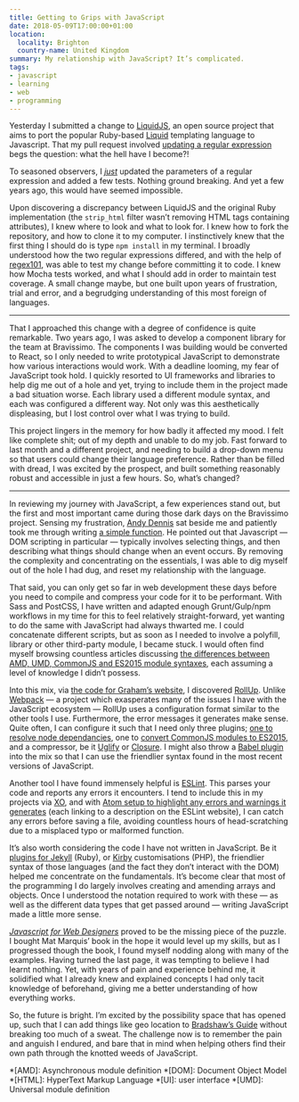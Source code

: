 ```yaml
---
title: Getting to Grips with JavaScript
date: 2018-05-09T17:00:00+01:00
location:
  locality: Brighton
  country-name: United Kingdom
summary: My relationship with JavaScript? It’s complicated.
tags:
- javascript
- learning
- web
- programming
---
```

Yesterday I submitted a change to [LiquidJS][1], an open source project that aims to port the popular Ruby-based [Liquid][2] templating language to Javascript. That my pull request involved [updating a regular expression][3] begs the question: what the hell have I become?!

To seasoned observers, I [_just_][4] updated the parameters of a regular expression and added a few tests. Nothing ground breaking. And yet a few years ago, this would have seemed impossible.

Upon discovering a discrepancy between LiquidJS and the original Ruby implementation (the `strip_html` filter wasn’t removing HTML tags containing attributes), I knew where to look and what to look for. I knew how to fork the repository, and how to clone it to my computer. I instinctively knew that the first thing I should do is type `npm install` in my terminal. I broadly understood how the two regular expressions differed, and with the help of [regex101][5], was able to test my change before committing it to code. I knew how Mocha tests worked, and what I should add in order to maintain test coverage. A small change maybe, but one built upon years of frustration, trial and error, and a begrudging understanding of this most foreign of languages.

* * *

That I approached this change with a degree of confidence is quite remarkable. Two years ago, I was asked to develop a component library for the team at Bravissimo. The components I was building would be converted to React, so I only needed to write prototypical JavaScript to demonstrate how various interactions would work. With a deadline looming, my fear of JavaScript took hold. I quickly resorted to UI frameworks and libraries to help dig me out of a hole and yet, trying to include them in the project made a bad situation worse. Each library used a different module syntax, and each was configured a different way. Not only was this aesthetically displeasing, but I lost control over what I was trying to build.

This project lingers in the memory for how badly it affected my mood. I felt like complete shit; out of my depth and unable to do my job. Fast forward to last month and a different project, and needing to build a drop-down menu so that users could change their language preference. Rather than be filled with dread, I was excited by the prospect, and built something reasonably robust and accessible in just a few hours. So, what’s changed?

* * *

In reviewing my journey with JavaScript, a few experiences stand out, but the first and most important came during those dark days on the Bravissimo project. Sensing my frustration, [Andy Dennis][6] sat beside me and patiently took me through writing [a simple function][7]. He pointed out that Javascript — DOM scripting in particular — typically involves selecting things, and then describing what things should change when an event occurs. By removing the complexity and concentrating on the essentials, I was able to dig myself out of the hole I had dug, and reset my relationship with the language.

That said, you can only get so far in web development these days before you need to compile and compress your code for it to be performant. With Sass and PostCSS, I have written and adapted enough Grunt/Gulp/npm workflows in my time for this to feel relatively straight-forward, yet wanting to do the same with JavaScript had always thwarted me. I could concatenate different scripts, but as soon as I needed to involve a polyfill, library or other third-party module, I became stuck. I would often find myself browsing countless articles discussing [the differences between AMD, UMD, CommonJS and ES2015 module syntaxes][8], each assuming a level of knowledge I didn’t possess.

Into this mix, via [the code for Graham’s website][9], I discovered [RollUp][10]. Unlike [Webpack][11] — a project which exasperates many of the issues I have with the JavaScript ecosystem — RollUp uses a configuration format similar to the other tools I use. Furthermore, the error messages it generates make sense. Quite often, I can configure it such that I need only three plugins; [one to resolve node dependancies][12], one to [convert CommonJS modules to ES2015][13], and a compressor, be it [Uglify][14] or [Closure][15]. I might also throw a [Babel plugin][16] into the mix so that I can use the friendlier syntax found in the most recent versions of JavaScript.

Another tool I have found immensely helpful is [ESLint][17]. This parses your code and reports any errors it encounters. I tend to include this in my projects via [XO][18], and with [Atom setup to highlight any errors and warnings it generates][19] (each linking to a description on the ESLint website), I can catch any errors before saving a file, avoiding countless hours of head-scratching due to a misplaced typo or malformed function.

It’s also worth considering the code I have not written in JavaScript. Be it [plugins for Jekyll][20] (Ruby), or [Kirby][21] customisations (PHP), the friendlier syntax of those languages (and the fact they don’t interact with the DOM) helped me concentrate on the fundamentals. It’s become clear that most of the programming I do largely involves creating and amending arrays and objects. Once I understood the notation required to work with these — as well as the different data types that get passed around — writing JavaScript made a little more sense.

<cite>[Javascript for Web Designers][22]</cite> proved to be the missing piece of the puzzle. I bought Mat Marquis’ book in the hope it would level up my skills, but as I progressed though the book, I found myself nodding along with many of the examples. Having turned the last page, it was tempting to believe I had learnt nothing. Yet, with years of pain and experience behind me, it solidified what I already knew and explained concepts I had only tacit knowledge of beforehand, giving me a better understanding of how everything works.

So, the future is bright. I’m excited by the possibility space that has opened up, such that I can add things like geo location to [Bradshaw’s Guide][23] without breaking too much of a sweat. The challenge now is to remember the pain and anguish I endured, and bare that in mind when helping others find their own path through the knotted weeds of JavaScript.

[1]: https://github.com/harttle/liquidjs
[2]: https://github.com/shopify/liquid
[3]: https://github.com/harttle/liquidjs/pull/70
[4]: http://bradfrost.com/blog/post/just/
[5]: https://regex101.com
[6]: https://twitter.com/scruffymongrel
[7]: https://gist.github.com/paulrobertlloyd/d50e7728db960223d3e2b81c665a179d
[8]: https://addyosmani.com/writing-modular-js/
[9]: https://github.com/gablaxian/gablaxian.com
[10]: https://rollupjs.org
[11]: https://webpack.js.org
[12]: https://github.com/rollup/rollup-plugin-node-resolve
[13]: https://github.com/rollup/rollup-plugin-commonjs
[14]: https://github.com/TrySound/rollup-plugin-uglify
[15]: https://github.com/camelaissani/rollup-plugin-closure-compiler-js
[16]: https://github.com/rollup/rollup-plugin-babel
[17]: https://eslint.org
[18]: https://github.com/xojs/xo
[19]: https://github.com/xojs/atom-linter-xo
[20]: /2015/11/jekyll_plugins
[21]: https://getkirby.com
[22]: https://abookapart.com/products/javascript-for-web-designers
[23]: https://bradshaws.guide

*[AMD]: Asynchronous module definition
*[DOM]: Document Object Model
*[HTML]: HyperText Markup Language
*[UI]: user interface
*[UMD]: Universal module definition

